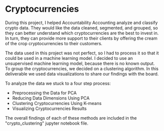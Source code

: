 # Cryptocurrencies

During this project, I helped Accountability Accounting analyze and classify crypto data. They would like the data cleaned, segmented, and grouped, so they can better understand which cryptocurrencies are the best to invest in. In turn, they can provide more support to their clients by offering the cream of the crop cryptocurrencies to their customers.

The data used in this project was not perfect, so I had to process it so that it could be used in a machine learning model. I decided to use an unsupervised machine learning model, because there is no known output. To group the cryptocurrencies, we decided on a clustering algorithm. In this deliverable we used data visualizations to share our findings with the board.

To analyze the data we stuck to a four step process:
- Preprocessing the Data for PCA
- Reducing Data Dimensions Using PCA
- Clustering Cryptocurrencies Using K-means
- Visualizing Cryptocurrencies Results

The overall findings of each of these methods are included in the "crypto_clustering" jupyter notebook file.
